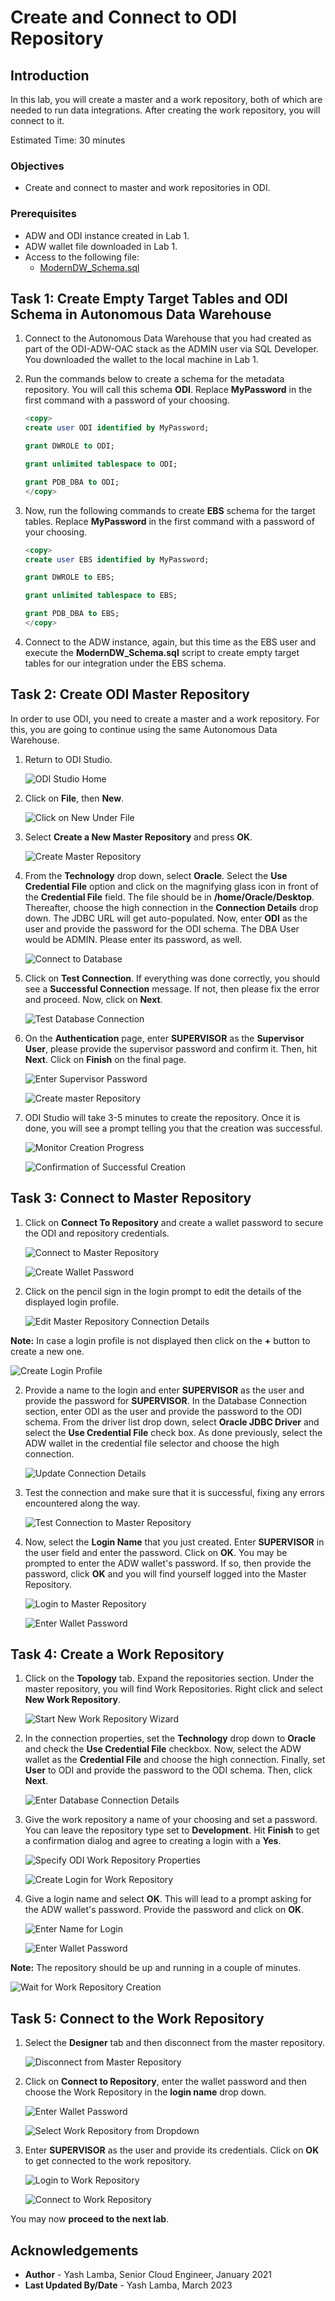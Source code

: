 # Create and Connect to ODI Repository

## Introduction

In this lab, you will create a master and a work repository, both of which are needed to run data integrations. After creating the work repository, you will connect to it. 

Estimated Time: 30 minutes

### Objectives

- Create and connect to master and work repositories in ODI. 

### Prerequisites

- ADW and ODI instance created in Lab 1.
- ADW wallet file downloaded in Lab 1.
- Access to the following file: 
    - [ModernDW\_Schema.sql](https://objectstorage.us-ashburn-1.oraclecloud.com/p/VEKec7t0mGwBkJX92Jn0nMptuXIlEpJ5XJA-A6C9PymRgY2LhKbjWqHeB5rVBbaV/n/c4u04/b/livelabsfiles/o/data-management-library-files/modern-data-warehouse/ModernDW_Schema.sql)
    
## Task 1: Create Empty Target Tables and ODI Schema in Autonomous Data Warehouse

1. Connect to the Autonomous Data Warehouse that you had created as part of the ODI-ADW-OAC stack as the ADMIN user via SQL Developer. You downloaded the wallet to the local machine in Lab 1.

2. Run the commands below to create a schema for the metadata repository. You will call this schema **ODI**. Replace **MyPassword** in the first command with a password of your choosing.
    
    ```sql
    <copy>
    create user ODI identified by MyPassword;

    grant DWROLE to ODI;

    grant unlimited tablespace to ODI;

    grant PDB_DBA to ODI; 
    </copy>
    ```  

3. Now, run the following commands to create **EBS** schema for the target tables. Replace **MyPassword** in the first command with a password of your choosing.

    ```sql
    <copy>
    create user EBS identified by MyPassword;

    grant DWROLE to EBS;

    grant unlimited tablespace to EBS;

    grant PDB_DBA to EBS;   
    </copy>
    ```  
    
4. Connect to the ADW instance, again, but this time as the EBS user and execute the **ModernDW\_Schema.sql** script to create empty target tables for our integration under the EBS schema. 
   
## Task 2: Create ODI Master Repository

In order to use ODI, you need to create a master and a work repository. For this, you are going to continue using the same Autonomous Data Warehouse.

1. Return to ODI Studio.

    ![ODI Studio Home](./images/odi-studio-home.png "ODI Studio Home")
    
2. Click on **File**, then **New**.

    ![Click on New Under File](./images/click-on-new.png "Click on New Under File")
    
3. Select **Create a New Master Repository** and press **OK**.

    ![Create Master Repository](./images/create-master-repository.png "Create Master Repository")
    
4. From the **Technology** drop down, select **Oracle**. Select the **Use Credential File** option and click on the magnifying glass icon in front of the **Credential File** field. The file should be in **/home/Oracle/Desktop**. Thereafter, choose the high connection in the **Connection Details** drop down. The JDBC URL will get auto-populated. Now, enter **ODI** as the user and provide the password for the ODI schema. The DBA User would be ADMIN. Please enter its password, as well.

    ![Connect to Database](./images/connect-to-database.png "Connect to Database")
    
5. Click on **Test Connection**. If everything was done correctly, you should see a **Successful Connection** message. If not, then please fix the error and proceed. Now, click on **Next**.

    ![Test Database Connection](./images/test-database-connection.png "Test Database Connection")
    
6. On the **Authentication** page, enter **SUPERVISOR** as the **Supervisor User**, please provide the supervisor password and confirm it. Then, hit **Next**. Click on **Finish** on the final page.

    ![Enter Supervisor Password](./images/enter-supervisor-password.png "Enter Supervisor Password")
    
    ![Create master Repository](./images/create-master-repo.png "Create master Repository")
    
7. ODI Studio will take 3-5 minutes to create the repository. Once it is done, you will see a prompt telling you that the creation was successful.

    ![Monitor Creation Progress](./images/monitor-creation-progress.png "Monitor Creation Progress")
    
    ![Confirmation of Successful Creation](./images/confirmation-of-successful-creation.png "Confirmation of Successful Creation")

## Task 3: Connect to Master Repository

1. Click on **Connect To Repository** and create a wallet password to secure the ODI and repository credentials.

    ![Connect to Master Repository](./images/connect-to-master-repo.png "Connect to Master Repository")

    ![Create Wallet Password](./images/create-wallet-password.png "Create Wallet Password")

2. Click on the pencil sign in the login prompt to edit the details of the displayed login profile. 
    
    ![Edit Master Repository Connection Details](./images/edit-master-connection-details.png "Edit Master Repository Connection Details")
    
**Note:** In case a login profile is not displayed then click on the **+** button to create a new one.

![Create Login Profile](./images/create-login-profile.png "Create Login Profile")

2. Provide a name to the login and enter **SUPERVISOR** as the user and provide the password for **SUPERVISOR**. In the Database Connection section, enter ODI as the user and provide the password to the ODI schema. From the driver list drop down, select **Oracle JDBC Driver** and select the **Use Credential File** check box. As done previously, select the ADW wallet in the credential file selector and choose the high connection. 

    ![Update Connection Details](./images/edit-master-repo-connection-info.png "Update Connection Details")
    
3. Test the connection and make sure that it is successful, fixing any errors encountered along the way.

    ![Test Connection to Master Repository](./images/test-connection-to-master-repository.png "Test Connection to Master Repository")

4. Now, select the **Login Name** that you just created. Enter **SUPERVISOR** in the user field and enter the password. Click on **OK**. You may be prompted to enter the ADW wallet's password. If so, then provide the password, click **OK** and you will find yourself logged into the Master Repository.

    ![Login to Master Repository](./images/login-to-master-repo.png "Login to Master Repository")
    
    ![Enter Wallet Password](./images/enter-wallet-password-to-access-credentials.png "Enter Wallet Password")
    
## Task 4: Create a Work Repository

1. Click on the **Topology** tab. Expand the repositories section. Under the master repository, you will find Work Repositories. Right click and select **New Work Repository**.

    ![Start New Work Repository Wizard](./images/start-new-work-repo-wizard.png "Start New Work Repository Wizard")

2. In the connection properties, set the **Technology** drop down to **Oracle** and check the **Use Credential File** checkbox. Now, select the ADW wallet as the **Credential File** and choose the high connection. Finally, set **User** to ODI and provide the password to the ODI schema. Then, click **Next**.

    ![Enter Database Connection Details](./images/enter-database-connection-details.png "Enter Database Connection Details")

3. Give the work repository a name of your choosing and set a password. You can leave the repository type set to **Development**. Hit **Finish** to get a confirmation dialog and agree to creating a login with a **Yes**.

    ![Specify ODI Work Repository Properties](./images/specify-odi-work-repo-properties.png "Specify ODI Work Repository Properties")
    
    ![Create Login for Work Repository](./images/create-login-for-work-repository.png "Create Login for Work Repository")

4. Give a login name and select **OK**. This will lead to a prompt asking for the ADW wallet's password. Provide the password and click on **OK**.

    ![Enter Name for Login](./images/enter-name-for-login.png "Enter Name for Login")
    
    ![Enter Wallet Password](./images/enter-wallet-password-to-access-credentials2.png "Enter Wallet Password")

**Note:** The repository should be up and running in a couple of minutes.

![Wait for Work Repository Creation](./images/wait-for-work-repo-creation.png "Wait for Work Repository Creation")

## Task 5: Connect to the Work Repository

1. Select the **Designer** tab and then disconnect from the master repository.
    
    ![Disconnect from Master Repository](./images/disconnect-from-master-repo.png "Disconnect from Master Repository")

2. Click on **Connect to Repository**, enter the wallet password and then choose the Work Repository in the **login name** drop down.

    ![Enter Wallet Password](./images/enter-wallet-password.png "Enter Wallet Password")

    ![Select Work Repository from Dropdown](./images/select-work-repo-login.png "Select Work Repository from Dropdown")
    
3. Enter **SUPERVISOR** as the user and provide its credentials. Click on **OK** to get connected to the work repository.

    ![Login to Work Repository](./images/login-to-work-repo.png "Login to Work Repository")

    ![Connect to Work Repository](./images/connect-to-work-repo.png "Connect to Work Repository")

You may now **proceed to the next lab**.

## Acknowledgements
- **Author** - Yash Lamba, Senior Cloud Engineer, January 2021
- **Last Updated By/Date** - Yash Lamba, March 2023
